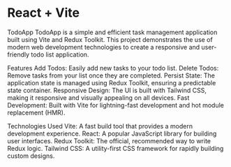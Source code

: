 # React + Vite

TodoApp
TodoApp is a simple and efficient task management application built using Vite and Redux Toolkit. This project demonstrates the use of modern web development technologies to create a responsive and user-friendly todo list application.

Features
Add Todos: Easily add new tasks to your todo list.
Delete Todos: Remove tasks from your list once they are completed.
Persist State: The application state is managed using Redux Toolkit, ensuring a predictable state container.
Responsive Design: The UI is built with Tailwind CSS, making it responsive and visually appealing on all devices.
Fast Development: Built with Vite for lightning-fast development and hot module replacement (HMR).

Technologies Used
Vite: A fast build tool that provides a modern development experience.
React: A popular JavaScript library for building user interfaces.
Redux Toolkit: The official, recommended way to write Redux logic.
Tailwind CSS: A utility-first CSS framework for rapidly building custom designs.

